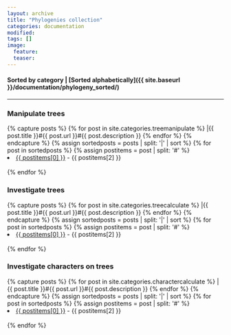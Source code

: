 ```yaml
---
layout: archive
title: "Phylogenies collection"
categories: documentation
modified:
tags: []
image:
  feature:
  teaser:
---
```


#### Sorted by category | [Sorted alphabetically]({{ site.baseurl }}/documentation/phylogeny_sorted/)
---

### Manipulate trees

<div class="tiles">
{% capture posts %}
  {% for post in site.categories.treemanipulate %}
    |{{ post.title }}#{{ post.url }}#{{ post.description }}
  {% endfor %}
{% endcapture %}
{% assign sortedposts = posts | split: '|' | sort %}
{% for post in sortedposts %}
  {% assign postitems = post | split: '#' %}
  <li><a href="{{ site.baseurl }}{{ postitems[1] }}">{{ postitems[0] }}</a> - {{ postitems[2] }}</li><br>
{% endfor %}
</div><!-- /.tiles -->

### Investigate trees

<div class="tiles">
{% capture posts %}
  {% for post in site.categories.treecalculate %}
    |{{ post.title }}#{{ post.url }}#{{ post.description }}
  {% endfor %}
{% endcapture %}
{% assign sortedposts = posts | split: '|' | sort %}
{% for post in sortedposts %}
  {% assign postitems = post | split: '#' %}
  <li><a href="{{ site.baseurl }}{{ postitems[1] }}">{{ postitems[0] }}</a> - {{ postitems[2] }}</li><br>
{% endfor %}
</div><!-- /.tiles -->

### Investigate characters on trees

<div class="tiles">
{% capture posts %}
  {% for post in site.categories.charactercalculate %}
    |{{ post.title }}#{{ post.url }}#{{ post.description }}
  {% endfor %}
{% endcapture %}
{% assign sortedposts = posts | split: '|' | sort %}
{% for post in sortedposts %}
  {% assign postitems = post | split: '#' %}
  <li><a href="{{ site.baseurl }}{{ postitems[1] }}">{{ postitems[0] }}</a> - {{ postitems[2] }}</li><br>
{% endfor %}
</div><!-- /.tiles -->
